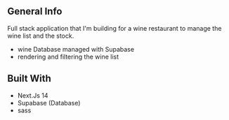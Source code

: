 ## General Info

Full stack application that I'm building for a wine restaurant to manage the wine list and the stock.

- wine Database managed with Supabase
- rendering and filtering the wine list

## Built With

- Next.Js 14
- Supabase (Database)
- sass
